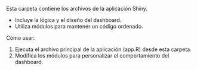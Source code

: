 Esta carpeta contiene los archivos de la aplicación Shiny.

- Incluye la lógica y el diseño del dashboard.
- Utiliza módulos para mantener un código ordenado.

Cómo usar:
1. Ejecuta el archivo principal de la aplicación (app.R) desde esta carpeta.
2. Modifica los módulos para personalizar el comportamiento del dashboard.